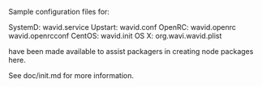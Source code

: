 Sample configuration files for:

SystemD: wavid.service
Upstart: wavid.conf
OpenRC:  wavid.openrc
         wavid.openrcconf
CentOS:  wavid.init
OS X:    org.wavi.wavid.plist

have been made available to assist packagers in creating node packages here.

See doc/init.md for more information.
